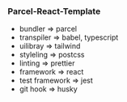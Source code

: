 ### Parcel-React-Template

- bundler => parcel
- transpiler => babel, typescript
- uilibray => tailwind
- styleling => postcss
- linting => prettier
- framework => react
- test framework => jest
- git hook => husky
